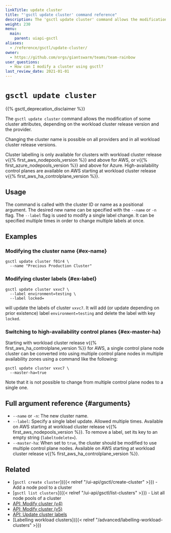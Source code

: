 ```yaml
---
linkTitle: update cluster
title: "'gsctl update cluster' command reference"
description: The 'gsctl update cluster' command allows the modification of the cluster name, its labels, and converting it to provide high-availability Kubernetes masters.
weight: 230
menu:
  main:
    parent: uiapi-gsctl
aliases:
  - /reference/gsctl/update-cluster/
owner:
  - https://github.com/orgs/giantswarm/teams/team-rainbow
user_questions:
  - How can I modify a cluster using gsctl?
last_review_date: 2021-01-01
---
```


# `gsctl update cluster`

{{% gsctl_deprecation_disclaimer %}}

The `gsctl update cluster` command allows the modification of some cluster attributes, depending on the workload cluster release version and the provider.

Changing the cluster name is possible on all providers and in all workload cluster release versions.

Cluster labelling is only available for clusters with workload cluster release v{{% first_aws_nodepools_version %}} and above for AWS, or v{{% first_azure_nodepools_version %}} and above for Azure. High-availability control planes are available on AWS starting at workload cluster release v{{% first_aws_ha_controlplane_version %}}.

## Usage

The command is called with the cluster ID or name as a positional argument.
The desired new name can be specified with the `--name` or `-n` flag.
The `--label` flag is used to modify a single label change.
It can be specified multiple times in order to change multiple labels at once.

## Examples

### Modifying the cluster name {#ex-name}

```nohighlight
gsctl update cluster f01r4 \
  --name "Precious Production Cluster"
```

### Modifying cluster labels {#ex-label}

```nohighlight
gsctl update cluster vxvc7 \
  --label environment=testing \
  --label locked=
```

will update the labels of cluster `vxvc7`. It will add (or update depending on prior existence) label `environment=testing` and delete the label with key `locked`.

### Switching to high-availability control planes {#ex-master-ha}

Starting with workload cluster release v{{% first_aws_ha_controlplane_version %}} for AWS, a single control plane node cluster can be converted into using multiple control plane nodes in multiple availability zones using a command like the following:

```nohighlight
gsctl update cluster vxvc7 \
  --master-ha=true
```

Note that it is not possible to change from multiple control plane nodes to a single one.

## Full argument reference {#arguments}

- `--name` or `-n`: The new cluster name.
- `--label`: Specify a single label update.
Allowed multiple times.
Available on AWS starting at workload cluster release v{{% first_aws_nodepools_version %}}.
To remove a label, set its key to an empty string (`labeltodelete=`).
- `--master-ha`: When set to `true`, the cluster should be modified to use multiple control plane nodes. Available on AWS starting at workload cluster release v{{% first_aws_ha_controlplane_version %}}.

## Related

- [`gsctl create cluster`]({{< relref "/ui-api/gsctl/create-cluster" >}}) - Add a node pool to a cluster
- [`gsctl list clusters`]({{< relref "/ui-api/gsctl/list-clusters" >}}) - List all node pools of a cluster
- [API: Modify cluster (v4)](/api/#operation/modifyCluster)
- [API: Modify cluster (v5)](/api/#operation/modifyClusterV5)
- [API: Update cluster labels](/api/#operation/setClusterLabels)
- [Labelling workload clusters]({{< relref "/advanced/labelling-workload-clusters" >}})

